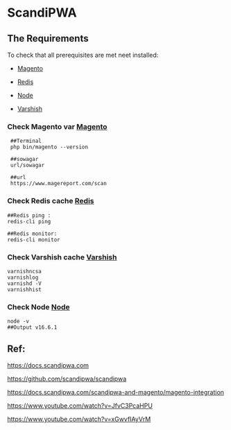 
# ScandiPWA

## The Requirements 
 To  check that all prerequisites are met neet installed:

- [Magento](m24.md)

- [Redis](redis.md)

- [Node](node.md)

- [Varshish](varnish.md)


### Check Magento var  [Magento](m24.md)
   
     ##Terminal
     php bin/magento --version

     ##sowagar
     url/sowagar

     ##url
     https://www.magereport.com/scan


  

### Check Redis cache  [Redis](redis.md)

    ##Redis ping : 
    redis-cli ping 

    ##Redis monitor: 
    redis-cli monitor
 
 
 
 ### Check Varshish cache [Varshish](varnish.md)
    
    varnishncsa 
    varnishlog
    varnishd -V
    varnishhist
 
 
 ### Check Node  [Node](node.md)
 
    node -v
    ##Output v16.6.1

 
 
 

## Ref:

https://docs.scandipwa.com

https://github.com/scandipwa/scandipwa

https://docs.scandipwa.com/scandipwa-and-magento/magento-integration

https://www.youtube.com/watch?v=JfvC3PcaHPU

https://www.youtube.com/watch?v=xGwvfIAyVrM
